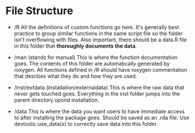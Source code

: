 # File Structure


* /R
  All the definitions of custom functions go here. It's generally best practice to group similar functions in the same script file so the folder isn't overflowing with files. Also important, there should be a data.R file in this folder that __thoroughly documents the data__.
  
 * /man (stands for manual) This is where the function documentation goes. The contents of this folder are automatically generated by roxygen. All functions defined in /R should have roxygen commentation that desribes what they do and how they are used.
 
 * /inst/extdata (installation/externaldata) This is where the raw data that never gets touched goes. Everything in the inst folder jumps into the parent directory upond installation.
 
 * /data This is where the data you want users to have immediate access to after installing the package goes. Should be saved as an .rda file. Use devtools::use_data(x) to correctly save data into this folder.

